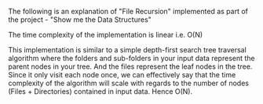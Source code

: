 The following is an explanation of "File Recursion" implemented as part of the project - "Show me the Data Structures"

The time complexity of the implementation is linear i.e. O(N)

This implementation  is similar to a simple depth-first search tree traversal algorithm where the folders and sub-folders in your input data represent the parent nodes in your tree. 
And the files represent the leaf nodes in the tree. Since it only visit each node once, we can effectively say that the time complexity of the algorithm will scale with regards to the number of nodes (Files + Directories)
contained in  input data. Hence O(N).